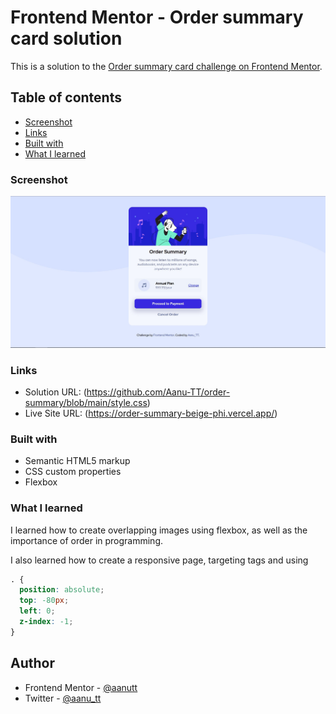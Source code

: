 # Frontend Mentor - Order summary card solution

This is a solution to the [Order summary card challenge on Frontend Mentor](https://www.frontendmentor.io/challenges/order-summary-component-QlPmajDUj). 

## Table of contents

  - [Screenshot](#screenshot)
  - [Links](#links)
  - [Built with](#built-with)
  - [What I learned](#what-i-learned)
 


### Screenshot

![](\images\screenshot-desktop.jpg)


### Links

- Solution URL: (https://github.com/Aanu-TT/order-summary/blob/main/style.css)
- Live Site URL: (https://order-summary-beige-phi.vercel.app/)


### Built with

- Semantic HTML5 markup
- CSS custom properties
- Flexbox


### What I learned

I learned how to create overlapping images using flexbox, as well as the importance of order in programming. 

I also learned how to create a responsive page, targeting tags and using 

```css
. {
  position: absolute;
  top: -80px;
  left: 0;
  z-index: -1;
}
```


## Author

- Frontend Mentor - [@aanutt](https://www.frontendmentor.io/profile/aanutt)
- Twitter - [@aanu_tt](https://www.twitter.com/aanu_tt)
